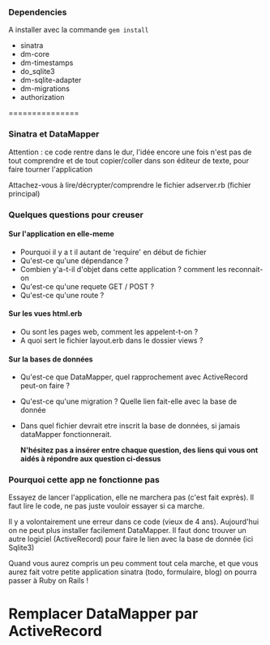 ### Dependencies 
A installer avec la commande ``gem install``

* sinatra
* dm-core
* dm-timestamps
* do_sqlite3
* dm-sqlite-adapter
* dm-migrations
* authorization

===============

### Sinatra et DataMapper

Attention : ce code rentre dans le dur, l'idée encore une fois n'est pas de tout comprendre et de tout copier/coller dans son éditeur de texte, pour faire tourner l'application

Attachez-vous à lire/décrypter/comprendre le fichier adserver.rb (fichier principal)

### Quelques questions pour creuser

#### Sur l'application en elle-meme
 - Pourquoi il y a t il autant de 'require' en début de fichier
 - Qu'est-ce qu'une dépendance ?
 - Combien y'a-t-il d'objet dans cette application ? comment les reconnait-on
 - Qu'est-ce qu'une requete GET / POST ?
 - Qu'est-ce qu'une route ?

#### Sur les vues html.erb
 - Ou sont les pages web, comment les appelent-t-on ?
 - A quoi sert le fichier layout.erb dans le dossier views ?

#### Sur la bases de données
 - Qu'est-ce que DataMapper, quel rapprochement avec ActiveRecord peut-on faire ?
 - Qu'est-ce qu'une migration ? Quelle lien fait-elle avec la base de donnée
 - Dans quel fichier devrait etre inscrit la base de données, si jamais dataMapper fonctionnerait.

    **N'hésitez pas a insérer entre chaque question, des liens qui vous ont aidés à répondre aux question ci-dessus**



### Pourquoi cette app ne fonctionne pas

Essayez de lancer l'application, elle ne marchera pas (c'est fait exprès). Il faut lire le code, ne pas juste vouloir essayer si ca marche. 

Il y a volontairement une erreur dans ce code (vieux de 4 ans). Aujourd'hui on ne peut plus installer facilement DataMapper. Il faut donc trouver un autre logiciel (ActiveRecord) pour faire le lien avec la base de donnée (ici Sqlite3)

Quand vous aurez compris un peu comment tout cela marche, et que  vous aurez fait votre petite application sinatra (todo, formulaire, blog) on pourra passer à Ruby on Rails !

# Remplacer DataMapper par ActiveRecord
